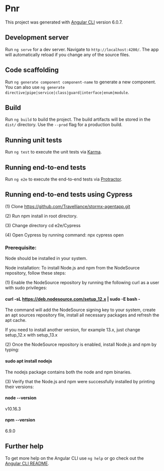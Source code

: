 # Pnr

This project was generated with [Angular CLI](https://github.com/angular/angular-cli) version 6.0.7.

## Development server

Run `ng serve` for a dev server. Navigate to `http://localhost:4200/`. The app will automatically reload if you change any of the source files.

## Code scaffolding

Run `ng generate component component-name` to generate a new component. You can also use `ng generate directive|pipe|service|class|guard|interface|enum|module`.

## Build

Run `ng build` to build the project. The build artifacts will be stored in the `dist/` directory. Use the `--prod` flag for a production build.

## Running unit tests

Run `ng test` to execute the unit tests via [Karma](https://karma-runner.github.io).

## Running end-to-end tests

Run `ng e2e` to execute the end-to-end tests via [Protractor](http://www.protractortest.org/).

## Running end-to-end tests using Cypress
(1) Clone https://github.com/Travelliance/stormx-agentapp.git

(2) Run npm install in root directory.

(3) Change directory cd e2e/Cypress

(4) Open Cypress by running command: npx cypress open

### Prerequisite:

Node should be installed in your system.



Node installation:
To install Node.js and npm from the NodeSource repository, follow these steps:

(1) Enable the NodeSource repository by running the following curl as a user with sudo privileges:
#### curl -sL https://deb.nodesource.com/setup_12.x | sudo -E bash -

The command will add the NodeSource signing key to your system, create an
apt sources repository file, install all necessary packages and refresh
the apt cache.

If you need to install another version, for example 13.x, just change setup_12.x with setup_13.x

(2) Once the NodeSource repository is enabled, install Node.js and npm by typing:
#### sudo apt install nodejs

The nodejs package contains both the node and npm binaries.

(3) Verify that the Node.js and npm were successfully installed by printing their versions:
#### node --version
v10.16.3
#### npm --version
6.9.0



## Further help

To get more help on the Angular CLI use `ng help` or go check out the [Angular CLI README](https://github.com/angular/angular-cli/blob/master/README.md).
